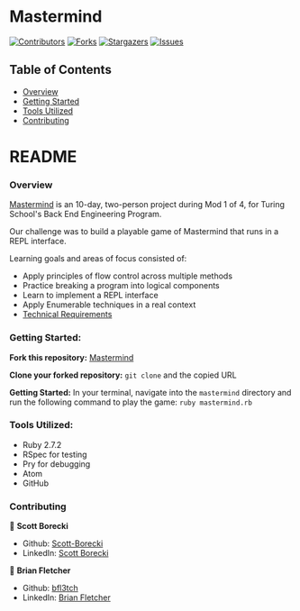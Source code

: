 # Mastermind

[![Contributors][contributors-shield]][contributors-url]
[![Forks][forks-shield]][forks-url]
[![Stargazers][stars-shield]][stars-url]
[![Issues][issues-shield]][issues-url]

## Table of Contents

- [Overview](#overview)
- [Getting Started](#getting-started)
- [Tools Utilized](#tools-utilized)
- [Contributing](#contributing)

# README

### Overview

[Mastermind](https://github.com/Scott-Borecki/mastermind) is an 10-day, two-person project during Mod 1 of 4, for Turing School's Back End Engineering Program.

Our challenge was to build a playable game of Mastermind that runs in a REPL interface.

Learning goals and areas of focus consisted of:

- Apply principles of flow control across multiple methods
- Practice breaking a program into logical components
- Learn to implement a REPL interface
- Apply Enumerable techniques in a real context
- [Technical Requirements](https://backend.turing.edu/module1/projects/mastermind)

### Getting Started:

**Fork this repository:** [Mastermind](https://backend.turing.edu/module1/projects/mastermind)

**Clone your forked repository:** `git clone` and the copied URL

**Getting Started:** In your terminal, navigate into the `mastermind` directory and run the following command to play the game: `ruby mastermind.rb`

### Tools Utilized:
- Ruby 2.7.2
- RSpec for testing
- Pry for debugging
- Atom
- GitHub

### Contributing

👤  **Scott Borecki**
- Github: [Scott-Borecki](https://github.com/Scott-Borecki)
- LinkedIn: [Scott Borecki](https://www.linkedin.com/in/scott-borecki/)

👤  **Brian Fletcher**
- Github: [bfl3tch](https://github.com/bfl3tch)
- LinkedIn: [Brian Fletcher](https://www.linkedin.com/in/bfl3tch)




<!-- MARKDOWN LINKS & IMAGES -->

[contributors-shield]: https://img.shields.io/github/contributors/scott-borecki/mastermind.svg?style=flat-square
[contributors-url]: https://github.com/Scott-Borecki/mastermind/graphs/contributors
[forks-shield]: https://img.shields.io/github/forks/scott-borecki/mastermind.svg?style=flat-square
[forks-url]: https://github.com/scott-borecki/mastermind/network/members
[stars-shield]: https://img.shields.io/github/stars/scott-borecki/mastermind.svg?style=flat-square
[stars-url]: https://github.com/scott-borecki/mastermind/stargazers
[issues-shield]: https://img.shields.io/github/issues/scott-borecki/mastermind.svg?style=flat-square
[issues-url]: https://github.com/scott-borecki/mastermind/issues
